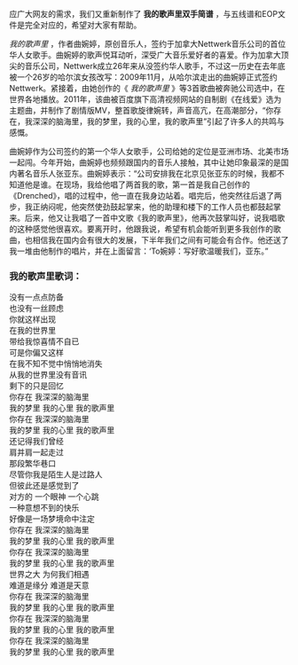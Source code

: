 

应广大网友的需求，我们又重新制作了 **我的歌声里双手简谱** ，与五线谱和EOP文件是完全对应的，希望对大家有帮助。

_我的歌声里_
，作者曲婉婷，原创音乐人，签约于加拿大Nettwerk音乐公司的首位华人女歌手。曲婉婷的歌声悦耳动听，深受广大音乐爱好者的喜爱。作为加拿大顶尖的音乐公司，Nettwerk成立26年来从没签约华人歌手，不过这一历史在去年底被一个26岁的哈尔滨女孩改写：2009年11月，从哈尔滨走出的曲婉婷正式签约Nettwerk。紧接着，由她创作的《
_我的歌声里_
》等3首歌曲被奔驰公司选中，在世界各地播放。2011年，该曲被百度旗下高清视频网站的自制剧《在线爱》选为主题曲，并制作了剧情版MV，整首歌旋律婉转，声音高亢，在高潮部分，“你存在，我深深的脑海里，我的梦里，我的心里，我的歌声里”引起了许多人的共鸣与感慨。

曲婉婷作为公司签约的第一个华人女歌手，公司给她的定位是亚洲市场、北美市场一起闯。今年开始，曲婉婷也频频跟国内的音乐人接触，其中让她印象最深的是国内著名音乐人张亚东。曲婉婷表示：“公司安排我在北京见张亚东的时候，我都不知道他是谁。在现场，我给他唱了两首我的歌，第一首是我自己创作的《Drenched》，唱的过程中，他一直在我身边站着。唱完后，他突然往后退了两步，我正纳闷呢，他突然使劲鼓起掌来，他的助理和楼下的工作人员也都鼓起掌来。后来，他又让我唱了一首中文歌《我的歌声里》，他再次鼓掌叫好，说我唱歌的这种感觉他很喜欢。要离开时，他跟我说，希望有机会能听到更多我创作的歌曲，也相信我在国内会有很大的发展，下半年我们之间有可能会有合作。他还送了我一堆由他制作的唱片，并在上面留言：‘To婉婷：写好歌温暖我们，亚东。”

### 我的歌声里歌词：

没有一点点防备  
也没有一丝顾虑  
你就这样出现  
在我的世界里  
带给我惊喜情不自已  
可是你偏又这样  
在我不知不觉中悄悄地消失  
从我的世界里没有音讯  
剩下的只是回忆  
你存在 我深深的脑海里  
我的梦里 我的心里 我的歌声里  
你存在 我深深的脑海里  
我的梦里 我的心里 我的歌声里  
还记得我们曾经  
肩并肩一起走过  
那段繁华巷口  
尽管你我是陌生人是过路人  
但彼此还是感觉到了  
对方的 一个眼神 一个心跳  
一种意想不到的快乐  
好像是一场梦境命中注定  
你存在 我深深的脑海里  
我的梦里 我的心里 我的歌声里  
你存在 我深深的脑海里  
我的梦里 我的心里 我的歌声里  
世界之大 为何我们相遇  
难道是缘分 难道是天意  
你存在 我深深的脑海里  
我的梦里 我的心里 我的歌声里  
你存在 我深深的脑海里  
我的梦里 我的心里 我的歌声里  
你存在 我深深的脑海里  
我的梦里 我的心里 我的歌声里

